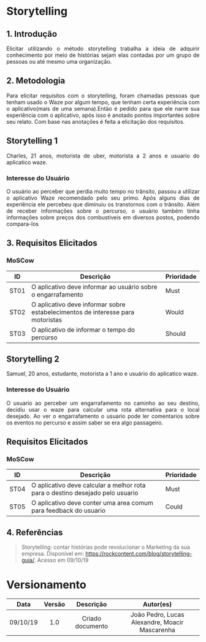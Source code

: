# Storytelling

## 1. Introdução

<p align="justify">
Elicitar utilizando o método storytelling trabalha a ideia de adquirir conhecimento por meio de histórias sejam elas contadas por um grupo de pessoas ou até mesmo uma organização.

</p>

## 2. Metodologia 
<p align="justify">
Para elicitar requisitos com o storytelling, foram chamadas pessoas que tenham usado o Waze por algum tempo, que tenham certa experiência com o aplicativo(mais de uma semana).Então é pedido para que ele narre sua experiência com o aplicativo, após isso é anotado pontos importantes sobre seu relato. Com base nas anotações é feita a elicitação dos requisitos.
</p>

## Storytelling 1 
<p align="justify">
Charles, 21 anos, motorista de uber, motorista a 2 anos e usuario do aplicatico waze.
</p>

### Interesse do Usuário

<p align="justify">
O usuário ao perceber que perdia muito tempo no trânsito, passou a utilizar o aplicativo Waze recomendado pelo seu primo. Após alguns dias de experiência ele percebeu que diminuiu os transtornos com o trânsito. Além de receber informações sobre o percurso, o usuário também tinha informações sobre preços dos combustiveis em diversos postos, podendo compara-los
</p>

## 3. Requisitos Elicitados

### MoSCow

ID  | Descrição | Prioridade
--------- | ------|-----
ST01 | O aplicativo deve informar ao usuário sobre o engarrafamento | Must
ST02 | O aplicativo deve informar sobre estabelecimentos de interesse para motoristas | Would 
ST03 | O aplicativo de informar o tempo do percurso | Should

##  Storytelling 2
<p align="justify">
Samuel, 20 anos, estudante, motorista a 1 ano e usuário do aplicatico waze.
</p>

### Interesse do Usuário

<p align="justify">
O usuario ao perceber um engarrafamento no caminho ao seu destino, decidiu usar o waze para calcular uma rota alternativa para o local desejado. Ao ver o engarrafamento o usuario pode ler comentarios sobre os eventos no percurso e assim saber se era algo passageiro.
</p>

## Requisitos Elicitados

### MoSCow

ID  | Descrição | Prioridade
--------- | ------|-----
ST04 | O aplicativo deve calcular a melhor rota para o destino desejado pelo usuario | Must 
ST05 | O aplicativo deve conter uma area comum para feedback do usuario | Could

## 4. Referências
>Storytelling: contar histórias pode revolucionar o Marketing da sua empresa. Disponível em: https://rockcontent.com/blog/storytelling-guia/. Acesso em 09/10/19


# Versionamento

| Data | Versão | Descrição | Autor(es) |
|:--:|:--:|:--:|:--:|
|09/10/19|1.0| Criado documento |João Pedro, Lucas Alexandre, Moacir Mascarenha |

